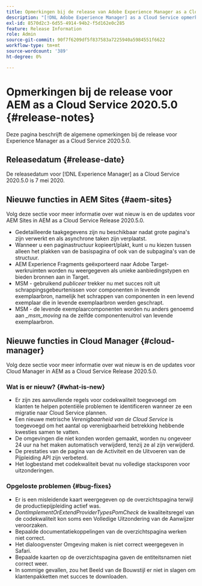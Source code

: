 ```yaml
---
title: Opmerkingen bij de release van Adobe Experience Manager as a Cloud Service voor 2020.5.0
description: "[!DNL Adobe Experience Manager] as a Cloud Service opmerkingen bij de release voor 2020.5.0."
exl-id: 8570d2c3-6d55-4914-94b2-f5d162e0c285
feature: Release Information
role: Admin
source-git-commit: 90f7f6209df5f837583a7225940a5984551f6622
workflow-type: tm+mt
source-wordcount: '389'
ht-degree: 0%

---
```


# Opmerkingen bij de release voor AEM as a Cloud Service 2020.5.0 {#release-notes}

Deze pagina beschrijft de algemene opmerkingen bij de release voor Experience Manager as a Cloud Service 2020.5.0.

## Releasedatum {#release-date}

De releasedatum voor [!DNL Experience Manager] as a Cloud Service 2020.5.0 is 7 mei 2020.

## Nieuwe functies in AEM Sites {#aem-sites}

Volg deze sectie voor meer informatie over wat nieuw is en de updates voor AEM Sites in AEM as a Cloud Service Release 2020.5.0.

* Gedetailleerde taakgegevens zijn nu beschikbaar nadat grote pagina&#39;s zijn verwerkt en als asynchrone taken zijn verplaatst.
* Wanneer u een paginastructuur kopieert/plakt, kunt u nu kiezen tussen alleen het plakken van de basispagina of ook van de subpagina&#39;s van de structuur.
* AEM Experience Fragments geëxporteerd naar Adobe Target-werkruimten worden nu weergegeven als unieke aanbiedingstypen en bieden bronnen aan in Target.
* MSM - gebruikend *publiceer* trekker nu met succes rolt uit schrappingsgebeurtenissen voor componenten in levende exemplaarbron, namelijk het schrappen van componenten in een levend exemplaar die in levende exemplaarbron werden geschrapt.
* MSM - de levende exemplaarcomponenten worden nu anders genoemd aan *_msm_moving* na de zelfde componentenuitrol van levende exemplaarbron.


## Nieuwe functies in Cloud Manager {#cloud-manager}

Volg deze sectie voor meer informatie over wat nieuw is en de updates voor Cloud Manager in AEM as a Cloud Service Release 2020.5.0.

### Wat is er nieuw? {#what-is-new}

* Er zijn zes aanvullende regels voor codekwaliteit toegevoegd om klanten te helpen potentiële problemen te identificeren wanneer ze een migratie naar Cloud Service plannen.
* Een nieuwe metrische *Verenigbaarheid van de Cloud Service* is toegevoegd om het aantal op verenigbaarheid betrekking hebbende kwesties samen te vatten.
* De omgevingen die niet konden worden gemaakt, worden nu ongeveer 24 uur na het maken automatisch verwijderd, tenzij ze al zijn verwijderd.
* De prestaties van de pagina van de Activiteit en de Uitvoeren van de Pijpleiding API zijn verbeterd.
* Het logbestand met codekwaliteit bevat nu volledige stacksporen voor uitzonderingen.

### Opgeloste problemen  {#bug-fixes}

* Er is een misleidende kaart weergegeven op de overzichtspagina terwijl de productiepijpleiding actief was.
* *DontImplementOrExtendProviderTypesPomCheck* de kwaliteitsregel van de codekwaliteit kon soms een Volledige Uitzondering van de Aanwijzer veroorzaken.
* Bepaalde documentatiekoppelingen van de overzichtspagina werken niet correct.
* Het dialoogvenster Omgeving maken is niet correct weergegeven in Safari.
* Bepaalde kaarten op de overzichtspagina gaven de entiteitsnamen niet correct weer.
* In sommige gevallen, zou het Beeld van de Bouwstijl er niet in slagen om klantenpakketten met succes te downloaden.
